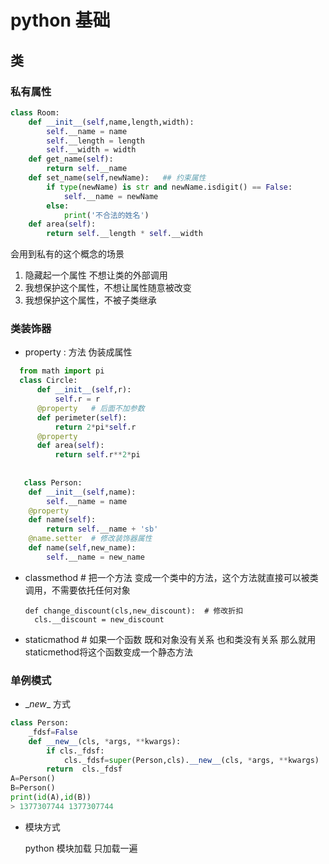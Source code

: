 # python 基础

## 类

### 私有属性

```python
class Room:
    def __init__(self,name,length,width):
        self.__name = name
        self.__length = length
        self.__width = width
    def get_name(self):
        return self.__name
    def set_name(self,newName):   ## 约束属性
        if type(newName) is str and newName.isdigit() == False:
            self.__name = newName
        else:
            print('不合法的姓名')
    def area(self):
        return self.__length * self.__width
```

会用到私有的这个概念的场景
1. 隐藏起一个属性 不想让类的外部调用
2. 我想保护这个属性，不想让属性随意被改变
3. 我想保护这个属性，不被子类继承

### 类装饰器

- property : 方法 伪装成属性
```python
  from math import pi
  class Circle:
      def __init__(self,r):
          self.r = r
      @property   # 后面不加参数
      def perimeter(self):
          return 2*pi*self.r
      @property
      def area(self):
          return self.r**2*pi
        
        
   class Person:
    def __init__(self,name):
        self.__name = name
    @property     
    def name(self):
        return self.__name + 'sb'
    @name.setter  # 修改装饰器属性
    def name(self,new_name):
        self.__name = new_name
```

- classmethod   # 把一个方法 变成一个类中的方法，这个方法就直接可以被类调用，不需要依托任何对象
  ```
  def change_discount(cls,new_discount):  # 修改折扣
  	cls.__discount = new_discount
  ```

- staticmathod  # 如果一个函数 既和对象没有关系 也和类没有关系 那么就用staticmethod将这个函数变成一个静态方法

### 单例模式

- \__new__ 方式 

```python
class Person:
    _fdsf=False
    def __new__(cls, *args, **kwargs):
        if cls._fdsf:
            cls._fdsf=super(Person,cls).__new__(cls, *args, **kwargs)
        return  cls._fdsf
A=Person()
B=Person()
print(id(A),id(B))
> 1377307744 1377307744
```

- 模块方式

  python 模块加载 只加载一遍
